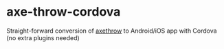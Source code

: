 # axe-throw-cordova

Straight-forward conversion of [axethrow](https://github.com/kianga722/axethrow) to Android/iOS app with Cordova (no extra plugins needed)

